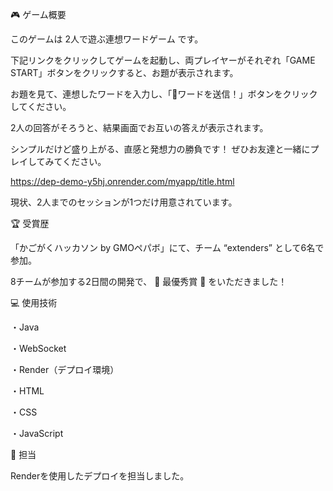 🎮 ゲーム概要

このゲームは 2人で遊ぶ連想ワードゲーム です。

下記リンクをクリックしてゲームを起動し、両プレイヤーがそれぞれ「GAME START」ボタンをクリックすると、お題が表示されます。

お題を見て、連想したワードを入力し、「🚀ワードを送信！」ボタンをクリックしてください。

2人の回答がそろうと、結果画面でお互いの答えが表示されます。

シンプルだけど盛り上がる、直感と発想力の勝負です！
ぜひお友達と一緒にプレイしてみてください。

https://dep-demo-y5hj.onrender.com/myapp/title.html

現状、2人までのセッションが1つだけ用意されています。



🏆 受賞歴

「かごがくハッカソン by GMOペパボ」にて、チーム “extenders” として6名で参加。

8チームが参加する2日間の開発で、
🎉 最優秀賞 🎉 をいただきました！

💻 使用技術

・Java

・WebSocket

・Render（デプロイ環境）

・HTML

・CSS

・JavaScript

👤 担当

Renderを使用したデプロイを担当しました。

